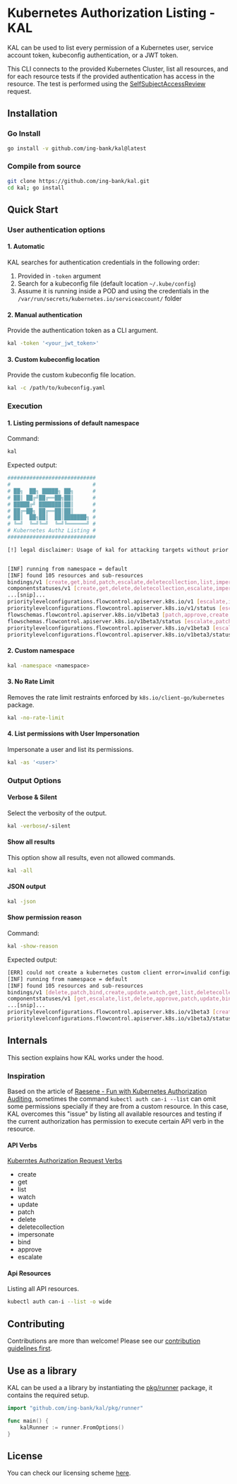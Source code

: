 # Kubernetes Authorization Listing - KAL

KAL can be used to list every permission of a Kubernetes user, service account token, kubeconfig authentication, or a JWT token.

This CLI connects to the provided Kubernetes Cluster, list all resources, and for each resource tests if the provided authentication has access in the resource. The test is performed using the [SelfSubjectAccessReview](https://kubernetes.io/docs/reference/kubernetes-api/authorization-resources/self-subject-access-review-v1/) request.

## Installation

### Go Install

```sh
go install -v github.com/ing-bank/kal@latest
```

### Compile from source

```sh
git clone https://github.com/ing-bank/kal.git
cd kal; go install
```

## Quick Start

### User authentication options

#### 1. Automatic

KAL searches for authentication credentials in the following order:

1. Provided in `-token` argument
2. Search for a kubeconfig file (default location `~/.kube/config`)
3. Assume it is running inside a POD and using the credentials in the `/var/run/secrets/kubernetes.io/serviceaccount/` folder

#### 2. Manual authentication

Provide the authentication token as a CLI argument.

```sh
kal -token '<your_jwt_token>'
```

#### 3. Custom kubeconfig location

Provide the custom kubeconfig file location.

```sh
kal -c /path/to/kubeconfig.yaml
```


### Execution

#### 1. Listing permissions of default namespace

Command:

```sh
kal
```

Expected output:
```sh
############################
#                          #
# ██╗  ██╗ █████╗ ██╗      #
# ██║ ██╔╝██╔══██╗██║      #
# █████╔╝ ███████║██║      #
# ██╔═██╗ ██╔══██║██║      #
# ██║  ██╗██║  ██║███████╗ #
# ╚═╝  ╚═╝╚═╝  ╚═╝╚══════╝ #
# Kubernetes Authz Listing #
############################

[!] legal disclaimer: Usage of kal for attacking targets without prior mutual consent is illegal. It is the end user\'s responsibility to obey all applicable local, state and federal laws. Developers assume no liability and are not responsible for any misuse or damage caused by this program


[INF] running from namespace = default
[INF] found 105 resources and sub-resources
bindings/v1 [create,get,bind,patch,escalate,deletecollection,list,impersonate,watch,update,delete,approve] [default]
componentstatuses/v1 [create,get,delete,deletecollection,escalate,impersonate,update,patch,approve,watch,bind,list] [CLUSTER_WIDE]
...[snip]...
prioritylevelconfigurations.flowcontrol.apiserver.k8s.io/v1 [escalate,impersonate,list,approve,watch,deletecollection,get,patch,update,delete,bind,create] [CLUSTER_WIDE]
prioritylevelconfigurations.flowcontrol.apiserver.k8s.io/v1/status [escalate,impersonate,patch,watch,list,create,get,delete,update,approve,deletecollection,bind] [CLUSTER_WIDE]
flowschemas.flowcontrol.apiserver.k8s.io/v1beta3 [patch,approve,create,escalate,list,deletecollection,impersonate,delete,watch,update,bind,get] [CLUSTER_WIDE]
flowschemas.flowcontrol.apiserver.k8s.io/v1beta3/status [escalate,patch,deletecollection,update,get,bind,impersonate,delete,approve,watch,list,create] [CLUSTER_WIDE]
prioritylevelconfigurations.flowcontrol.apiserver.k8s.io/v1beta3 [escalate,impersonate,approve,update,get,create,list,deletecollection,patch,watch,delete,bind] [CLUSTER_WIDE]
prioritylevelconfigurations.flowcontrol.apiserver.k8s.io/v1beta3/status [get,create,list,escalate,impersonate,patch,bind,update,delete,approve,watch,deletecollection] [CLUSTER_WIDE]
```

#### 2. Custom namespace

```sh
kal -namespace <namespace>
```

#### 3. No Rate Limit

Removes the rate limit restraints enforced by `k8s.io/client-go/kubernetes` package.

```sh
kal -no-rate-limit
```

#### 4. List permissions with User Impersonation

Impersonate a user and list its permissions.

```sh
kal -as '<user>'
```

### Output Options

#### Verbose & Silent

Select the verbosity of the output.

```sh
kal -verbose/-silent
```

#### Show all results

This option show all results, even not allowed commands.

```sh
kal -all
```

#### JSON output

```sh
kal -json
```

#### Show permission reason

Command: 
```sh
kal -show-reason
```

Expected output:

```sh
[ERR] could not create a kubernetes custom client error=invalid configuration for kubernetes custom client
[INF] running from namespace = default
[INF] found 105 resources and sub-resources
bindings/v1 [delete,patch,bind,create,update,watch,get,list,deletecollection,impersonate,approve,escalate] [default] [RBAC: allowed by ClusterRoleBinding "kubeadm:cluster-admins" of ClusterRole "cluster-admin" to Group "kubeadm:cluster-admins";RBAC: allowed by ClusterRoleBinding "kubeadm:cluster-admins" of ClusterRole "cluster-admin" to Group "kubeadm:cluster-admins";RBAC: allowed by ClusterRoleBinding "kubeadm:cluster-admins" of ClusterRole "cluster-admin" to Group "kubeadm:cluster-admins";RBAC: allowed by ClusterRoleBinding "kubeadm:cluster-admins" of ClusterRole "cluster-admin" to Group "kubeadm:cluster-admins";RBAC: allowed by ClusterRoleBinding "kubeadm:cluster-admins" of ClusterRole "cluster-admin" to Group "kubeadm:cluster-admins";RBAC: allowed by ClusterRoleBinding "kubeadm:cluster-admins" of ClusterRole "cluster-admin" to Group "kubeadm:cluster-admins";RBAC: allowed by ClusterRoleBinding "kubeadm:cluster-admins" of ClusterRole "cluster-admin" to Group "kubeadm:cluster-admins";RBAC: allowed by ClusterRoleBinding "kubeadm:cluster-admins" of ClusterRole "cluster-admin" to Group "kubeadm:cluster-admins";RBAC: allowed by ClusterRoleBinding "kubeadm:cluster-admins" of ClusterRole "cluster-admin" to Group "kubeadm:cluster-admins";RBAC: allowed by ClusterRoleBinding "kubeadm:cluster-admins" of ClusterRole "cluster-admin" to Group "kubeadm:cluster-admins";RBAC: allowed by ClusterRoleBinding "kubeadm:cluster-admins" of ClusterRole "cluster-admin" to Group "kubeadm:cluster-admins";RBAC: allowed by ClusterRoleBinding "kubeadm:cluster-admins" of ClusterRole "cluster-admin" to Group "kubeadm:cluster-admins"]
componentstatuses/v1 [get,escalate,list,delete,approve,patch,update,bind,watch,impersonate,deletecollection,create] [CLUSTER_WIDE] [RBAC: allowed by ClusterRoleBinding "kubeadm:cluster-admins" of ClusterRole "cluster-admin" to Group "kubeadm:cluster-admins";RBAC: allowed by ClusterRoleBinding "kubeadm:cluster-admins" of ClusterRole "cluster-admin" to Group "kubeadm:cluster-admins";RBAC: allowed by ClusterRoleBinding "kubeadm:cluster-admins" of ClusterRole "cluster-admin" to Group "kubeadm:cluster-admins";RBAC: allowed by ClusterRoleBinding "kubeadm:cluster-admins" of ClusterRole "cluster-admin" to Group "kubeadm:cluster-admins";RBAC: allowed by ClusterRoleBinding "kubeadm:cluster-admins" of ClusterRole "cluster-admin" to Group "kubeadm:cluster-admins";RBAC: allowed by ClusterRoleBinding "kubeadm:cluster-admins" of ClusterRole "cluster-admin" to Group "kubeadm:cluster-admins";RBAC: allowed by ClusterRoleBinding "kubeadm:cluster-admins" of ClusterRole "cluster-admin" to Group "kubeadm:cluster-admins";RBAC: allowed by ClusterRoleBinding "kubeadm:cluster-admins" of ClusterRole "cluster-admin" to Group "kubeadm:cluster-admins";RBAC: allowed by ClusterRoleBinding "kubeadm:cluster-admins" of ClusterRole "cluster-admin" to Group "kubeadm:cluster-admins";RBAC: allowed by ClusterRoleBinding "kubeadm:cluster-admins" of ClusterRole "cluster-admin" to Group "kubeadm:cluster-admins";RBAC: allowed by ClusterRoleBinding "kubeadm:cluster-admins" of ClusterRole "cluster-admin" to Group "kubeadm:cluster-admins";RBAC: allowed by ClusterRoleBinding "kubeadm:cluster-admins" of ClusterRole "cluster-admin" to Group "kubeadm:cluster-admins"]
...[snip]...
prioritylevelconfigurations.flowcontrol.apiserver.k8s.io/v1beta3 [create,patch,update,deletecollection,escalate,get,delete,bind,watch,impersonate,list,approve] [CLUSTER_WIDE] [RBAC: allowed by ClusterRoleBinding "kubeadm:cluster-admins" of ClusterRole "cluster-admin" to Group "kubeadm:cluster-admins";RBAC: allowed by ClusterRoleBinding "kubeadm:cluster-admins" of ClusterRole "cluster-admin" to Group "kubeadm:cluster-admins";RBAC: allowed by ClusterRoleBinding "kubeadm:cluster-admins" of ClusterRole "cluster-admin" to Group "kubeadm:cluster-admins";RBAC: allowed by ClusterRoleBinding "kubeadm:cluster-admins" of ClusterRole "cluster-admin" to Group "kubeadm:cluster-admins";RBAC: allowed by ClusterRoleBinding "kubeadm:cluster-admins" of ClusterRole "cluster-admin" to Group "kubeadm:cluster-admins";RBAC: allowed by ClusterRoleBinding "kubeadm:cluster-admins" of ClusterRole "cluster-admin" to Group "kubeadm:cluster-admins";RBAC: allowed by ClusterRoleBinding "kubeadm:cluster-admins" of ClusterRole "cluster-admin" to Group "kubeadm:cluster-admins";RBAC: allowed by ClusterRoleBinding "kubeadm:cluster-admins" of ClusterRole "cluster-admin" to Group "kubeadm:cluster-admins";RBAC: allowed by ClusterRoleBinding "kubeadm:cluster-admins" of ClusterRole "cluster-admin" to Group "kubeadm:cluster-admins";RBAC: allowed by ClusterRoleBinding "kubeadm:cluster-admins" of ClusterRole "cluster-admin" to Group "kubeadm:cluster-admins";RBAC: allowed by ClusterRoleBinding "kubeadm:cluster-admins" of ClusterRole "cluster-admin" to Group "kubeadm:cluster-admins";RBAC: allowed by ClusterRoleBinding "kubeadm:cluster-admins" of ClusterRole "cluster-admin" to Group "kubeadm:cluster-admins"]
prioritylevelconfigurations.flowcontrol.apiserver.k8s.io/v1beta3/status [create,escalate,list,update,delete,deletecollection,bind,patch,get,approve,watch,impersonate] [CLUSTER_WIDE] [RBAC: allowed by ClusterRoleBinding "kubeadm:cluster-admins" of ClusterRole "cluster-admin" to Group "kubeadm:cluster-admins";RBAC: allowed by ClusterRoleBinding "kubeadm:cluster-admins" of ClusterRole "cluster-admin" to Group "kubeadm:cluster-admins";RBAC: allowed by ClusterRoleBinding "kubeadm:cluster-admins" of ClusterRole "cluster-admin" to Group "kubeadm:cluster-admins";RBAC: allowed by ClusterRoleBinding "kubeadm:cluster-admins" of ClusterRole "cluster-admin" to Group "kubeadm:cluster-admins";RBAC: allowed by ClusterRoleBinding "kubeadm:cluster-admins" of ClusterRole "cluster-admin" to Group "kubeadm:cluster-admins";RBAC: allowed by ClusterRoleBinding "kubeadm:cluster-admins" of ClusterRole "cluster-admin" to Group "kubeadm:cluster-admins";RBAC: allowed by ClusterRoleBinding "kubeadm:cluster-admins" of ClusterRole "cluster-admin" to Group "kubeadm:cluster-admins";RBAC: allowed by ClusterRoleBinding "kubeadm:cluster-admins" of ClusterRole "cluster-admin" to Group "kubeadm:cluster-admins";RBAC: allowed by ClusterRoleBinding "kubeadm:cluster-admins" of ClusterRole "cluster-admin" to Group "kubeadm:cluster-admins";RBAC: allowed by ClusterRoleBinding "kubeadm:cluster-admins" of ClusterRole "cluster-admin" to Group "kubeadm:cluster-admins";RBAC: allowed by ClusterRoleBinding "kubeadm:cluster-admins" of ClusterRole "cluster-admin" to Group "kubeadm:cluster-admins";RBAC: allowed by ClusterRoleBinding "kubeadm:cluster-admins" of ClusterRole "cluster-admin" to Group "kubeadm:cluster-admins"]
```

## Internals

This section explains how KAL works under the hood.

### Inspiration

Based on the article of [Raesene - Fun with Kubernetes Authorization Auditing](https://raesene.github.io/blog/2024/04/22/Fun-with-Kubernetes-Authz/), sometimes the command `kubectl auth can-i --list` can omit some permissions specially if they are from a custom resource. In this case, KAL overcomes this "issue" by listing all available resources and testing if the current authorization has permission to execute certain API verb in the resource.


#### API Verbs

[Kuberntes Authorization Request Verbs](https://kubernetes.io/docs/reference/access-authn-authz/authorization/#determine-the-request-verb)

- create
- get
- list
- watch
- update
- patch
- delete
- deletecollection
- impersonate
- bind
- approve
- escalate

#### Api Resources

Listing all API resources.

```sh
kubectl auth can-i --list -o wide
```

## Contributing

Contributions are more than welcome! Please see our [contribution guidelines first](./CONTRIBUTING.md).

## Use as a library

KAL can be used a a library by instantiating the [pkg/runner](./pkg/runner/) package, it contains the required setup.

```go
import "github.com/ing-bank/kal/pkg/runner"

func main() {
    kalRunner := runner.FromOptions()
}
```

## License

You can check our licensing scheme [here](./LICENSE).
